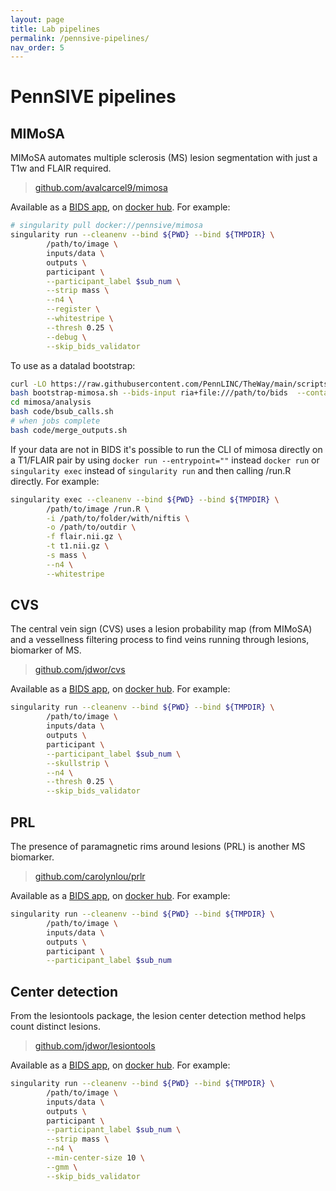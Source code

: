 ```yaml
---
layout: page
title: Lab pipelines
permalink: /pennsive-pipelines/
nav_order: 5
---
```

# PennSIVE pipelines
## MIMoSA
MIMoSA automates multiple sclerosis (MS) lesion segmentation with just a T1w and FLAIR required.

> [github.com/avalcarcel9/mimosa](https://github.com/avalcarcel9/mimosa)

Available as a [BIDS app](https://github.com/PennSIVE/mimosa), on [docker hub](https://hub.docker.com/r/pennsive/mimosa). For example:
```sh
# singularity pull docker://pennsive/mimosa
singularity run --cleanenv --bind ${PWD} --bind ${TMPDIR} \
        /path/to/image \
        inputs/data \
        outputs \
        participant \
        --participant_label $sub_num \
        --strip mass \
        --n4 \
        --register \
        --whitestripe \
        --thresh 0.25 \
        --debug \
        --skip_bids_validator
```

To use as a datalad bootstrap:
```sh
curl -LO https://raw.githubusercontent.com/PennLINC/TheWay/main/scripts/pmacs/bootstrap-mimosa.sh
bash bootstrap-mimosa.sh --bids-input ria+file:///path/to/bids  --container-ds /path/or/uri/to/containers
cd mimosa/analysis
bash code/bsub_calls.sh
# when jobs complete
bash code/merge_outputs.sh
```

If your data are not in BIDS it's possible to run the CLI of mimosa directly on a T1/FLAIR pair by using `docker run --entrypoint=""` instead `docker run` or `singularity exec` instead of `singularity run` and then calling /run.R directly. For example:
```sh
singularity exec --cleanenv --bind ${PWD} --bind ${TMPDIR} \
        /path/to/image /run.R \
        -i /path/to/folder/with/niftis \
        -o /path/to/outdir \
        -f flair.nii.gz \
        -t t1.nii.gz \
        -s mass \
        --n4 \
        --whitestripe
```

## CVS
The central vein sign (CVS) uses a lesion probability map (from MIMoSA) and a vessellness filtering process to find veins running through lesions, biomarker of MS.

> [github.com/jdwor/cvs](https://github.com/jdwor/cvs)

Available as a [BIDS app](https://github.com/PennSIVE/cvs), on [docker hub](https://hub.docker.com/r/pennsive/cvs). For example:
```sh
singularity run --cleanenv --bind ${PWD} --bind ${TMPDIR} \
        /path/to/image \
        inputs/data \
        outputs \
        participant \
        --participant_label $sub_num \
        --skullstrip \
        --n4 \
        --thresh 0.25 \
        --skip_bids_validator
```


## PRL
The presence of paramagnetic rims around lesions (PRL) is another MS biomarker.

> [github.com/carolynlou/prlr](https://github.com/carolynlou/prlr)

Available as a [BIDS app](https://github.com/PennSIVE/prls), on [docker hub](https://hub.docker.com/r/pennsive/prls). For example:
```sh
singularity run --cleanenv --bind ${PWD} --bind ${TMPDIR} \
        /path/to/image \
        inputs/data \
        outputs \
        participant \
        --participant_label $sub_num
```

## Center detection
From the lesiontools package, the lesion center detection method helps count distinct lesions.

> [github.com/jdwor/lesiontools](https://github.com/jdwor/lesiontools)

Available as a [BIDS app](https://github.com/PennSIVE/lesiontools), on [docker hub](https://hub.docker.com/r/pennsive/lesionclusters). For example:
```sh
singularity run --cleanenv --bind ${PWD} --bind ${TMPDIR} \
        /path/to/image \
        inputs/data \
        outputs \
        participant \
        --participant_label $sub_num \
        --strip mass \
        --n4 \
        --min-center-size 10 \
        --gmm \
        --skip_bids_validator
```